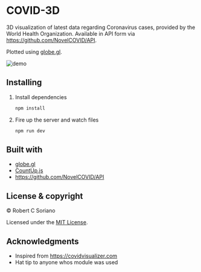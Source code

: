 # COVID-3D

3D visualization of latest data regarding Coronavirus cases, provided by the World Health Organization. Available in API form via https://github.com/NovelCOVID/API.

Plotted using [globe.gl](https://github.com/vasturiano/globe.gl).

![demo](https://i.imgur.com/raeBpjq.png)

## Installing

1. Install dependencies

   ```bash
   npm install
   ```

2. Fire up the server and watch files

   ```bash
   npm run dev
   ```

## Built with

- [globe.gl](https://github.com/vasturiano/globe.gl)
- [CountUp.js](https://inorganik.github.io/countUp.js/)
- https://github.com/NovelCOVID/API

## License & copyright

© Robert C Soriano

Licensed under the [MIT License](LICENSE).

## Acknowledgments

- Inspired from https://covidvisualizer.com
- Hat tip to anyone whos module was used
